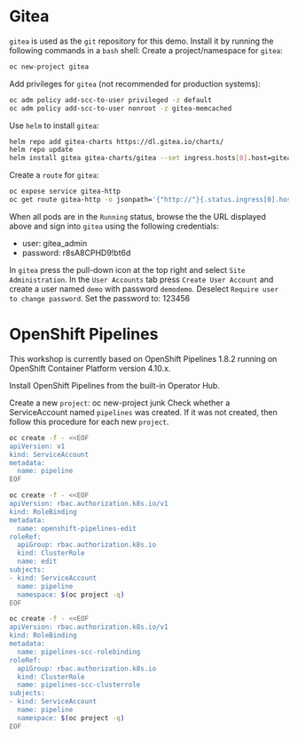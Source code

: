 # Gitea
`gitea` is used as the `git` repository for this demo. Install it by running the following commands in a `bash` shell:
Create a project/namespace for `gitea`:
```bash
oc new-project gitea
```
Add privileges for `gitea` (not recommended for production systems):
```bash
oc adm policy add-scc-to-user privileged -z default
oc adm policy add-scc-to-user nonroot -z gitea-memcached
```
Use `helm` to install `gitea`:
```bash
helm repo add gitea-charts https://dl.gitea.io/charts/
helm repo update
helm install gitea gitea-charts/gitea --set ingress.hosts[0].host=gitea-http-gitea$(oc whoami --show-console | sed "s/.*console-openshift-console//") --set gitea.config.webhook.ALLOWED_HOST_LIST='*' --set gitea.config.webhook.SKIP_TLS_VERIFY=true --set image.pullPolicy=IfNotPresent
```
Create a `route` for `gitea`:
```bash
oc expose service gitea-http
oc get route gitea-http -o jsonpath='{"http://"}{.status.ingress[0].host}{"\n"}'
```
When all pods are in the `Running` status, browse the the URL displayed above and sign into `gitea` using the following credentials:
* user: gitea_admin
* password: r8sA8CPHD9!bt6d

In `gitea` press the pull-down icon at the top right and select `Site Administration`. In the `User Accounts` tab press `Create User Account` and create a user named `demo` with password `demodemo`. Deselect `Require user to change password`. Set the password to: 123456
# OpenShift Pipelines
This workshop is currently based on OpenShift Pipelines 1.8.2 running on OpenShift Container Platform version 4.10.x.

Install OpenShift Pipelines from the built-in Operator Hub.

Create a new `project`: oc new-project junk
Check whether a ServiceAccount named `pipelines` was created. If it was not created, then follow this procedure for each new `project`.

```bash
oc create -f - <<EOF
apiVersion: v1
kind: ServiceAccount
metadata:
  name: pipeline
EOF

oc create -f - <<EOF
apiVersion: rbac.authorization.k8s.io/v1
kind: RoleBinding
metadata:
  name: openshift-pipelines-edit
roleRef:
  apiGroup: rbac.authorization.k8s.io
  kind: ClusterRole
  name: edit
subjects:
- kind: ServiceAccount
  name: pipeline
  namespace: $(oc project -q)
EOF

oc create -f - <<EOF
apiVersion: rbac.authorization.k8s.io/v1
kind: RoleBinding
metadata:
  name: pipelines-scc-rolebinding
roleRef:
  apiGroup: rbac.authorization.k8s.io
  kind: ClusterRole
  name: pipelines-scc-clusterrole
subjects:
- kind: ServiceAccount
  name: pipeline
  namespace: $(oc project -q)
EOF
```